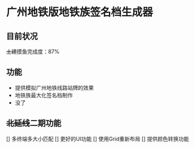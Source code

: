 # 广州地铁版地铁族签名档生成器

## 目前状况
~~土建~~摸鱼完成度：87%

## 功能
- 提供模拟广州地铁线路站牌的效果
- 地铁族最大化签名档制作
- 没了

## ~~北延线~~二期功能
[] 多终端多大小匹配
[] 更好的UI功能
[] 使用Grid重新布局
[] 提供颜色转换功能
